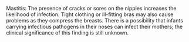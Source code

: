 Mastitis: The presence of cracks or sores on the nipples increases the likelihood of infection. Tight clothing or ill-fitting bras may also cause problems as they compress the breasts.  There is a possibility that infants carrying infectious pathogens in their noses can infect their mothers; the clinical significance of this finding is still unknown.
